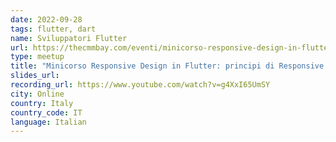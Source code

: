 ```yaml
---
date: 2022-09-28
tags: flutter, dart
name: Sviluppatori Flutter
url: https://thecmmbay.com/eventi/minicorso-responsive-design-in-flutter-principi-di-responsive-design-wn4jkyo7zp5
type: meetup
title: "Minicorso Responsive Design in Flutter: principi di Responsive Design"
slides_url:
recording_url: https://www.youtube.com/watch?v=g4XxI65UmSY
city: Online
country: Italy
country_code: IT
language: Italian
---
```


